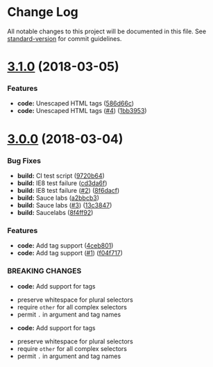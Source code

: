 # Change Log

All notable changes to this project will be documented in this file. See [standard-version](https://github.com/conventional-changelog/standard-version) for commit guidelines.

<a name="3.1.0"></a>
# [3.1.0](https://github.com/adam-26/intl-messageformat/compare/v3.0.0...v3.1.0) (2018-03-05)


### Features

* **code:** Unescaped HTML tags ([586d66c](https://github.com/adam-26/intl-messageformat/commit/586d66c))
* **code:** Unescaped HTML tags ([#4](https://github.com/adam-26/intl-messageformat/issues/4)) ([1bb3953](https://github.com/adam-26/intl-messageformat/commit/1bb3953))



<a name="3.0.0"></a>
# [3.0.0](https://github.com/adam-26/intl-messageformat/compare/v2.2.0...v3.0.0) (2018-03-04)


### Bug Fixes

* **build:** CI test script ([9720b64](https://github.com/adam-26/intl-messageformat/commit/9720b64))
* **build:** IE8 test failure ([cd3da6f](https://github.com/adam-26/intl-messageformat/commit/cd3da6f))
* **build:** IE8 test failure ([#2](https://github.com/adam-26/intl-messageformat/issues/2)) ([8f6dacf](https://github.com/adam-26/intl-messageformat/commit/8f6dacf))
* **build:** Sauce labs ([a2bbcb3](https://github.com/adam-26/intl-messageformat/commit/a2bbcb3))
* **build:** Sauce labs ([#3](https://github.com/adam-26/intl-messageformat/issues/3)) ([13c3847](https://github.com/adam-26/intl-messageformat/commit/13c3847))
* **build:** Saucelabs ([8f4ff92](https://github.com/adam-26/intl-messageformat/commit/8f4ff92))


### Features

* **code:** Add tag support ([4ceb801](https://github.com/adam-26/intl-messageformat/commit/4ceb801))
* **code:** Add tag support ([#1](https://github.com/adam-26/intl-messageformat/issues/1)) ([f04f717](https://github.com/adam-26/intl-messageformat/commit/f04f717))


### BREAKING CHANGES

* **code:** Add support for tags
 - preserve whitespace for plural selectors
 - require `other` for all complex selectors
 - permit `.` in argument and tag names
* **code:** Add support for tags
 - preserve whitespace for plural selectors
 - require `other` for all complex selectors
 - permit `.` in argument and tag names
